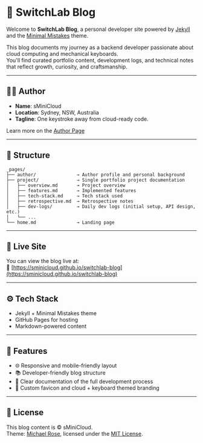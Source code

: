 # 🔹 SwitchLab Blog

Welcome to **SwitchLab Blog**, a personal developer site powered by [Jekyll](https://jekyllrb.com/) and the [Minimal Mistakes](https://mmistakes.github.io/minimal-mistakes/) theme.

This blog documents my journey as a backend developer passionate about cloud computing and mechanical keyboards.  
You'll find curated portfolio content, development logs, and technical notes that reflect growth, curiosity, and craftsmanship.

---

## 🧑‍💻 Author

- **Name**: sMiniCloud  
- **Location**: Sydney, NSW, Australia  
- **Tagline**: One keystroke away from cloud-ready code.

Learn more on the [Author Page](/author/)

---

## 📁 Structure

```
_pages/
├── author/               → Author profile and personal background
├── project/              → Single portfolio project documentation
│   ├── overview.md       → Project overview
│   ├── features.md       → Implemented features
│   ├── tech-stack.md     → Tech stack used
│   ├── retrospective.md  → Retrospective notes
│   ├── dev-logs/         → Daily dev logs (initial setup, API design, etc.)
│   └── ...
└── home.md               → Landing page
```

---

## 🚀 Live Site

You can view the blog live at:  
🔗 [https://sminicloud.github.io/switchlab-blog](https://sminicloud.github.io/switchlab-blog)

---

## ⚙️ Tech Stack

- Jekyll + Minimal Mistakes theme  
- GitHub Pages for hosting  
- Markdown-powered content

---

## 📌 Features

- 🌐 Responsive and mobile-friendly layout  
- 📚 Developer-friendly blog structure  
- 🧠 Clear documentation of the full development process  
- 🎨 Custom favicon and cloud + keyboard themed branding

---

## 📜 License

This blog content is © sMiniCloud.  
Theme: [Michael Rose](https://github.com/mmistakes), licensed under the [MIT License](LICENSE).
